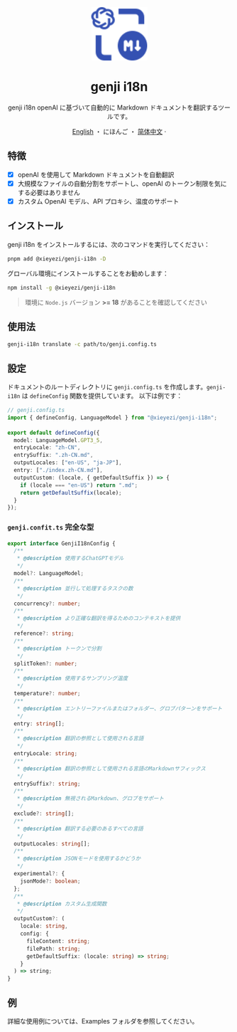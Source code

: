 <a name="readme-top"></a>

<div align="center">

<img height="120" src="./genji.svg">

<h1>genji i18n</h1>

genji i18n openAI に基づいて自動的に Markdown ドキュメントを翻訳するツールです。

[English](./README.md) ・ にほんご ・ [简体中文](./README.zh-CN.md) ·

</div>

## 特徴

- [x] openAI を使用して Markdown ドキュメントを自動翻訳
- [x] 大規模なファイルの自動分割をサポートし、openAI のトークン制限を気にする必要はありません
- [x] カスタム OpenAI モデル、API プロキシ、温度のサポート

## インストール

genji i18n をインストールするには、次のコマンドを実行してください：

```bash
pnpm add @xieyezi/genji-i18n -D
```

グローバル環境にインストールすることをお勧めします：

```bash
npm install -g @xieyezi/genji-i18n
```

> 環境に `Node.js` バージョン **>= 18** があることを確認してください

## 使用法

```bash
genji-i18n translate -c path/to/genji.config.ts
```

## 設定

ドキュメントのルートディレクトリに `genji.config.ts` を作成します。`genji-i18n` は `defineConfig` 関数を提供しています。
以下は例です：

```ts
// genji.config.ts
import { defineConfig, LanguageModel } from "@xieyezi/genji-i18n";

export default defineConfig({
  model: LanguageModel.GPT3_5,
  entryLocale: "zh-CN",
  entrySuffix: ".zh-CN.md",
  outputLocales: ["en-US", "ja-JP"],
  entry: ["./index.zh-CN.md"],
  outputCustom: (locale, { getDefaultSuffix }) => {
    if (locale === "en-US") return ".md";
    return getDefaultSuffix(locale);
  }
});
```

### `genji.confit.ts` 完全な型

```ts
export interface GenjiI18nConfig {
  /**
   * @description 使用するChatGPTモデル
   */
  model?: LanguageModel;
  /**
   * @description 並行して処理するタスクの数
   */
  concurrency?: number;
  /**
   * @description より正確な翻訳を得るためのコンテキストを提供
   */
  reference?: string;
  /**
   * @description トークンで分割
   */
  splitToken?: number;
  /**
   * @description 使用するサンプリング温度
   */
  temperature?: number;
  /**
   * @description エントリーファイルまたはフォルダー、グロブパターンをサポート
   */
  entry: string[];
  /**
   * @description 翻訳の参照として使用される言語
   */
  entryLocale: string;
  /**
   * @description 翻訳の参照として使用される言語のMarkdownサフィックス
   */
  entrySuffix?: string;
  /**
   * @description 無視されるMarkdown、グロブをサポート
   */
  exclude?: string[];
  /**
   * @description 翻訳する必要のあるすべての言語
   */
  outputLocales: string[];
  /**
   * @description JSONモードを使用するかどうか
   */
  experimental?: {
    jsonMode?: boolean;
  };
  /**
   * @description カスタム生成関数
   */
  outputCustom?: (
    locale: string,
    config: {
      fileContent: string;
      filePath: string;
      getDefaultSuffix: (locale: string) => string;
    }
  ) => string;
}
```

## 例

詳細な使用例については、Examples フォルダを参照してください。
